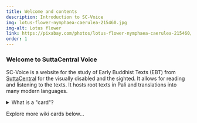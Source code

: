 ```yaml
---
title: Welcome and contents
description: Introduction to SC-Voice
img: lotus-flower-nymphaea-caerulea-215460.jpg
img-alt: Lotus flower
link: https://pixabay.com/photos/lotus-flower-nymphaea-caerulea-215460/
order: 1
---
```


### Welcome to SuttaCentral Voice

SC-Voice is a website for the study of Early Buddhist Texts (EBT) from [SuttaCentral](https://suttacentral.net) for the visually disabled and the sighted. It allows for reading and listening to the texts. It hosts root texts in Pali and translations into many modern languages.

<style>
summary:hover {
  cursor: pointer;
  color: rgb(var(--v-theme-link));
}
</style>
<details>
<summary>What is a "card"?</summary>
SuttaCentral Voice organizes information with "cards".

* <b>Wiki Cards</b> show you wiki content that help you use this website
* <b>Search Cards</b> let you find Dhamma content
* <b>Sutta Cards</b> show you individual Dhamma documents such as suttas
* <b>Graph Cards</b> show you memorable connections between Dhamma documents

This is the home wiki card.  Click the 
<a href="#/wiki/toc" class="scv-icon-btn v-btn v-btn--icon v-btn--round v-btn--router theme--dark v-size--default">
<span class="v-btn__content">
<span aria-hidden="true" class="v-icon notranslate theme--dark">
<svg xmlns="http://www.w3.org/2000/svg" viewBox="0 0 24 24" role="img" aria-hidden="true" class="v-icon__svg">
<path d="M10,20V14H14V20H19V12H22L12,3L2,12H5V20H10Z">
</path></svg></span></span></a>
in the top left corner
of the web page
to return here, the home/welcome wiki card.
</details>

Explore more wiki cards below...

